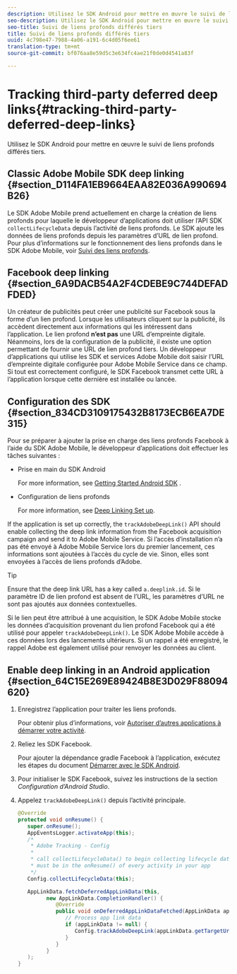 ```yaml
---
description: Utilisez le SDK Android pour mettre en œuvre le suivi de liens profonds différés tiers.
seo-description: Utilisez le SDK Android pour mettre en œuvre le suivi de liens profonds différés tiers.
seo-title: Suivi de liens profonds différés tiers
title: Suivi de liens profonds différés tiers
uuid: 4c798e47-7988-4a06-a191-6c4d05f6ee61
translation-type: tm+mt
source-git-commit: bf076aa8e59d5c3e634fc4ae21f0de0d4541a83f

---
```



# Tracking third-party deferred deep links{#tracking-third-party-deferred-deep-links}

Utilisez le SDK Android pour mettre en œuvre le suivi de liens profonds différés tiers.

## Classic Adobe Mobile SDK deep linking {#section_D114FA1EB9664EAA82E036A990694B26}

Le SDK Adobe Mobile prend actuellement en charge la création de liens profonds pour laquelle le développeur d’applications doit utiliser l’API SDK `collectLifecycleData` depuis l’activité de liens profonds. Le SDK ajoute les données de liens profonds depuis les paramètres d’URL de lien profond. Pour plus d’informations sur le fonctionnement des liens profonds dans le SDK Adobe Mobile, voir [Suivi des liens profonds](/help/android/acquisition-main/tracking-deep-links/tracking-deep-links.md).

## Facebook deep linking {#section_6A9DACB54A2F4CDEBE9C744DEFADFDED}

Un créateur de publicités peut créer une publicité sur Facebook sous la forme d’un lien profond. Lorsque les utilisateurs cliquent sur la publicité, ils accèdent directement aux informations qui les intéressent dans l’application. Le lien profond **n’est pas** une URL d’empreinte digitale. Néanmoins, lors de la configuration de la publicité, il existe une option permettant de fournir une URL de lien profond tiers. Un développeur d’applications qui utilise les SDK et services Adobe Mobile doit saisir l’URL d’empreinte digitale configurée pour Adobe Mobile Service dans ce champ. Si tout est correctement configuré, le SDK Facebook transmet cette URL à l’application lorsque cette dernière est installée ou lancée.

## Configuration des SDK  {#section_834CD3109175432B8173ECB6EA7DE315}

Pour se préparer à ajouter la prise en charge des liens profonds Facebook à l’aide du SDK Adobe Mobile, le développeur d’applications doit effectuer les tâches suivantes :

* Prise en main du SDK Android

   For more information, see [Getting Started Android SDK](https://developers.facebook.com/docs/android/getting-started) .

* Configuration de liens profonds

   For more information, see [Deep Linking Set up](https://developers.facebook.com/docs/app-ads/deep-linking#os).

If the application is set up correctly, the `trackAdobeDeepLink()` API should enable collecting the deep link information from the Facebook acquisition campaign and send it to Adobe Mobile Service. Si l’accès d’installation n’a pas été envoyé à Adobe Mobile Service lors du premier lancement, ces informations sont ajoutées à l’accès du cycle de vie. Sinon, elles sont envoyées à l’accès de liens profonds d’Adobe.

>[!TIP]
>
>Ensure that the deep link URL has a key called `a.deeplink.id`. Si le paramètre ID de lien profond est absent de l’URL, les paramètres d’URL ne sont pas ajoutés aux données contextuelles.

Si le lien peut être attribué à une acquisition, le SDK Adobe Mobile stocke les données d’acquisition provenant du lien profond Facebook qui a été utilisé pour appeler `trackAdobeDeepLink()`. Le SDK Adobe Mobile accède à ces données lors des lancements ultérieurs. Si un rappel a été enregistré, le rappel Adobe est également utilisé pour renvoyer les données au client.

## Enable deep linking in an Android application {#section_64C15E269E89424B8E3D029F88094620}

1. Enregistrez l’application pour traiter les liens profonds.

   Pour obtenir plus d’informations, voir [Autoriser d’autres applications à démarrer votre activité](https://developer.android.com/training/basics/intents/filters.html).

1. Reliez les SDK Facebook.

   Pour ajouter la dépendance gradle Facebook à l’application, exécutez les étapes du document [Démarrer avec le SDK Android](https://developers.facebook.com/docs/android/getting-started).

1. Pour initialiser le SDK Facebook, suivez les instructions de la section *Configuration d’Android Studio*.
1. Appelez `trackAdobeDeepLink()` depuis l’activité principale.

   ```java
   @Override 
   protected void onResume() { 
      super.onResume(); 
      AppEventsLogger.activateApp(this); 
      /* 
       * Adobe Tracking - Config 
       * 
       * call collectLifecycleData() to begin collecting lifecycle data 
       * must be in the onResume() of every activity in your app 
       */ 
      Config.collectLifecycleData(this);
   
      AppLinkData.fetchDeferredAppLinkData(this, 
            new AppLinkData.CompletionHandler() { 
               @Override 
               public void onDeferredAppLinkDataFetched(AppLinkData appLinkData) { 
                  // Process app link data 
                  if (appLinkData != null) { 
                     Config.trackAdobeDeepLink(appLinkData.getTargetUri()); 
                  } 
               } 
            } 
      ); 
   }
   ```

